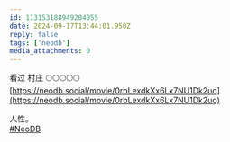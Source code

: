```yaml
---
id: 113153188949204055
date: 2024-09-17T13:44:01.950Z
reply: false
tags: ['neodb']
media_attachments: 0
---
```


看过 村庄 🌕🌕🌕🌕🌕   
[https://neodb.social/movie/0rbLexdkXx6Lx7NU1Dk2uo](https://neodb.social/movie/0rbLexdkXx6Lx7NU1Dk2uo)

人性。  
[#NeoDB](https://e5n.cc/tags/NeoDB)

